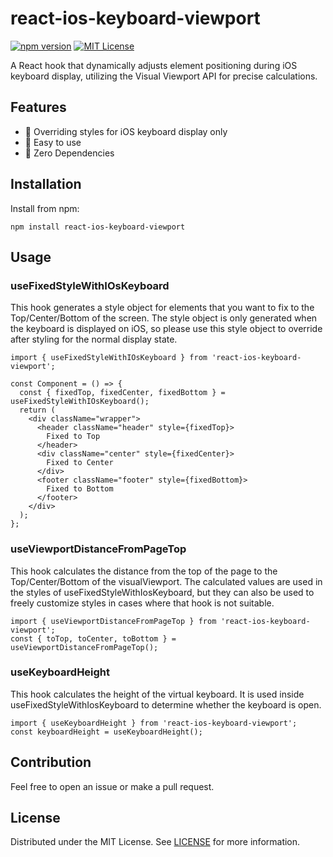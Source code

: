 # react-ios-keyboard-viewport

[![npm version](https://badge.fury.io/js/react-ios-keyboard-viewport.svg)](http://badge.fury.io/js/react-ios-keyboard-viewport)
[![MIT License](http://img.shields.io/badge/license-MIT-blue.svg?style=flat)](LICENSE)

A React hook that dynamically adjusts element positioning during iOS keyboard display, utilizing the Visual Viewport API for precise calculations.

## Features
- 📱 Overriding styles for iOS keyboard display only
- 🐥 Easy to use
- 🫙 Zero Dependencies

## Installation
Install from npm:

```
npm install react-ios-keyboard-viewport
```

## Usage
### useFixedStyleWithIOsKeyboard
This hook generates a style object for elements that you want to fix to the Top/Center/Bottom of the screen.
The style object is only generated when the keyboard is displayed on iOS, so please use this style object to override after styling for the normal display state.

```tsx
import { useFixedStyleWithIOsKeyboard } from 'react-ios-keyboard-viewport';

const Component = () => {
  const { fixedTop, fixedCenter, fixedBottom } = useFixedStyleWithIOsKeyboard();
  return (
    <div className="wrapper">
      <header className="header" style={fixedTop}>
        Fixed to Top
      </header>
      <div className="center" style={fixedCenter}>
        Fixed to Center
      </div>
      <footer className="footer" style={fixedBottom}>
        Fixed to Bottom
      </footer>
    </div>
  );
};
```

### useViewportDistanceFromPageTop 
This hook calculates the distance from the top of the page to the Top/Center/Bottom of the visualViewport.
The calculated values are used in the styles of useFixedStyleWithIosKeyboard, but they can also be used to freely customize styles in cases where that hook is not suitable.

```tsx
import { useViewportDistanceFromPageTop } from 'react-ios-keyboard-viewport';
const { toTop, toCenter, toBottom } = useViewportDistanceFromPageTop();
```

### useKeyboardHeight
This hook calculates the height of the virtual keyboard. 
It is used inside useFixedStyleWithIosKeyboard to determine whether the keyboard is open.

```tsx
import { useKeyboardHeight } from 'react-ios-keyboard-viewport';
const keyboardHeight = useKeyboardHeight();
```

## Contribution
Feel free to open an issue or make a pull request.


## License
Distributed under the MIT License. See [LICENSE](./LICENSE) for more information.
